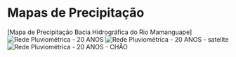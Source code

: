 # Mapas de Precipitação
  
  [Mapa de Precipitação Bacia Hidrográfica do Rio Mamanguape]
  ![Rede Pluviométrica - 20 ANOS](https://github.com/user-attachments/assets/17216c5e-e686-4cd6-b92d-05d8ebf1cbec)
  ![Rede Pluviométrica - 20 ANOS - satelite](https://github.com/user-attachments/assets/af24b463-212e-423c-8f95-6dc029d10555)
  ![Rede Pluviométrica - 20 ANOS - CHÃO](https://github.com/user-attachments/assets/7f7bfc26-88ec-4c96-9702-ae61f58c04d4)

